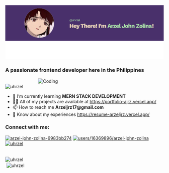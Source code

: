 <div style="text-align: center;">
  <img src="image.png" alt="uhrzel" />
</div>
<h3 style="text-align: left;">A passionate frontend developer here in the Philippines</h3>
<div style="display: flex; justify-content: flex-end;">
  <img alt="Coding" width="400" src="https://cdn.dribbble.com/users/1282416/screenshots/2859399/media/7876dd3dbc1111578d80369da11b047b.gif">
</div>
<div style="text-align: left;">
  <img src="https://komarev.com/ghpvc/?username=uhrzel&label=Profile%20views&color=0e75b6&style=flat" alt="uhrzel" />
</div>

<ul>
  <li>🌱 I’m currently learning <strong>MERN STACK DEVELOPMENT</strong></li>
  <li>👨‍💻 All of my projects are available at <a href="https://portfolio-ajrz.vercel.app/">https://portfolio-ajrz.vercel.app/</a></li>
  <li>📫 How to reach me <strong>Arzeljrz17@gmail.com</strong></li>
  <li>📄 Know about my experiences <a href="https://resume-arzeljrz.vercel.app/">https://resume-arzeljrz.vercel.app/</a></li>
</ul>

<h3 style="text-align: left;">Connect with me:</h3>
<div style="text-align: left;">
  <a href="https://linkedin.com/in/arzel-john-zolina-6983bb274" target="blank"><img src="https://raw.githubusercontent.com/rahuldkjain/github-profile-readme-generator/master/src/images/icons/Social/linked-in-alt.svg" alt="arzel-john-zolina-6983bb274" height="30" width="40" /></a>
  <a href="https://stackoverflow.com/users/16369896/arzel-john-zolina" target="blank"><img src="https://raw.githubusercontent.com/rahuldkjain/github-profile-readme-generator/master/src/images/icons/Social/stack-overflow.svg" alt="users/16369896/arzel-john-zolina" height="30" width="40" /></a>
  <a href="https://fb.com/uhrzel" target="blank"><img src="https://raw.githubusercontent.com/rahuldkjain/github-profile-readme-generator/master/src/images/icons/Social/facebook.svg" alt="uhrzel" height="30" width="40" /></a>
</div>
<br />
<br />
<div style="clear: both;">
  <div style="float: center;">
    <img src="https://github-readme-stats.vercel.app/api/top-langs?username=uhrzel&show_icons=true&locale=en&layout=compact&theme=dracula" alt="uhrzel" />
  </div>
</div>
<div>&nbsp;<img align="center" src="https://github-readme-stats.vercel.app/api?username=uhrzel&theme=radical" alt="uhrzel" /></div>
